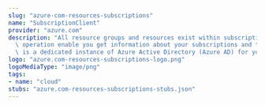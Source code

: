 ```yaml
---
slug: "azure-com-resources-subscriptions"
name: "SubscriptionClient"
provider: "azure.com"
description: "All resource groups and resources exist within subscriptions. These\
  \ operation enable you get information about your subscriptions and tenants. A tenant\
  \ is a dedicated instance of Azure Active Directory (Azure AD) for your organization."
logo: "azure.com-resources-subscriptions-logo.png"
logoMediaType: "image/png"
tags:
- name: "cloud"
stubs: "azure.com-resources-subscriptions-stubs.json"
---
```

